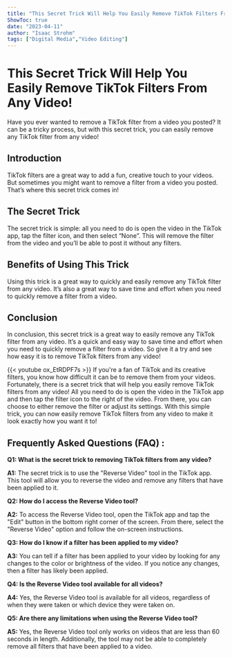 ```yaml
---
title: "This Secret Trick Will Help You Easily Remove TikTok Filters From Any Video!"
ShowToc: true 
date: "2023-04-11"
author: "Isaac Strohm" 
tags: ["Digital Media","Video Editing"]
---
```

# This Secret Trick Will Help You Easily Remove TikTok Filters From Any Video!

Have you ever wanted to remove a TikTok filter from a video you posted? It can be a tricky process, but with this secret trick, you can easily remove any TikTok filter from any video!

## Introduction

TikTok filters are a great way to add a fun, creative touch to your videos. But sometimes you might want to remove a filter from a video you posted. That’s where this secret trick comes in!

## The Secret Trick

The secret trick is simple: all you need to do is open the video in the TikTok app, tap the filter icon, and then select “None”. This will remove the filter from the video and you’ll be able to post it without any filters.

## Benefits of Using This Trick

Using this trick is a great way to quickly and easily remove any TikTok filter from any video. It’s also a great way to save time and effort when you need to quickly remove a filter from a video.

## Conclusion

In conclusion, this secret trick is a great way to easily remove any TikTok filter from any video. It’s a quick and easy way to save time and effort when you need to quickly remove a filter from a video. So give it a try and see how easy it is to remove TikTok filters from any video!

{{< youtube ox_EtRDPF7s >}} 
If you're a fan of TikTok and its creative filters, you know how difficult it can be to remove them from your videos. Fortunately, there is a secret trick that will help you easily remove TikTok filters from any video! All you need to do is open the video in the TikTok app and then tap the filter icon to the right of the video. From there, you can choose to either remove the filter or adjust its settings. With this simple trick, you can now easily remove TikTok filters from any video to make it look exactly how you want it to!

## Frequently Asked Questions (FAQ) :
**Q1: What is the secret trick to removing TikTok filters from any video?**

**A1:** The secret trick is to use the "Reverse Video" tool in the TikTok app. This tool will allow you to reverse the video and remove any filters that have been applied to it. 

**Q2: How do I access the Reverse Video tool?**

**A2:** To access the Reverse Video tool, open the TikTok app and tap the "Edit" button in the bottom right corner of the screen. From there, select the "Reverse Video" option and follow the on-screen instructions. 

**Q3: How do I know if a filter has been applied to my video?**

**A3:** You can tell if a filter has been applied to your video by looking for any changes to the color or brightness of the video. If you notice any changes, then a filter has likely been applied. 

**Q4: Is the Reverse Video tool available for all videos?**

**A4:** Yes, the Reverse Video tool is available for all videos, regardless of when they were taken or which device they were taken on. 

**Q5: Are there any limitations when using the Reverse Video tool?**

**A5:** Yes, the Reverse Video tool only works on videos that are less than 60 seconds in length. Additionally, the tool may not be able to completely remove all filters that have been applied to a video.


